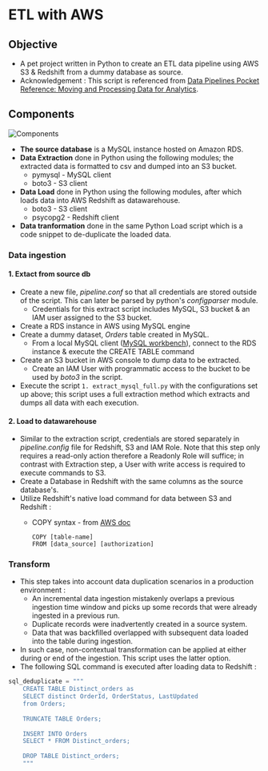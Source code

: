 # ETL with AWS

## Objective

* A pet project written in Python to create an ETL data pipeline using AWS S3 & Redshift from a dummy database as source.
* Acknowledgement : This script is referenced from [Data Pipelines Pocket Reference: Moving and Processing Data for Analytics](https://www.amazon.com/Data-Pipelines-Pocket-Reference-Processing/dp/1492087831).

## Components

![Components](https://i.imgur.com/mgHHQPt.png)

<!-- explain the architecture -->
* **The source database** is a MySQL instance hosted on Amazon RDS.
* **Data Extraction** done in Python using the following modules; the extracted data is formatted to csv and dumped into an S3 bucket.
  * pymysql - MySQL client
  * boto3 - S3 client
* **Data Load** done in Python using the following modules, after which loads data into AWS Redshift as datawarehouse.
  * boto3 - S3 client
  * psycopg2 - Redshift client
* **Data tranformation** done in the same Python Load script which is a code snippet to de-duplicate the loaded data.

<!-- explain in details -->
### Data ingestion

#### 1. Extact from source db

* Create a new file, *pipeline.conf* so that all credentials are stored outside of the script. This can later be parsed by python's *configparser* module.
  * Credentials for this extract script includes MySQL, S3 bucket & an IAM user assigned to the S3 bucket.
* Create a RDS instance in AWS using MySQL engine
* Create a dummy dataset, *Orders* table created in MySQL.
  * From a local MySQL client ([MySQL workbench](https://www.mysql.com/products/workbench/)), connect to the RDS instance & execute the CREATE TABLE command
* Create an S3 bucket in AWS console to dump data to be extracted.
  * Create an IAM User with programmatic access to the bucket to be used by *boto3* in the script.
* Execute the script `1. extract_mysql_full.py` with the configurations set up above; this script uses a full extraction method which extracts and dumps all data with each execution.

#### 2. Load to datawarehouse

* Similar to the extraction script, credentials are stored separately in *pipeline.config* file for Redshift, S3 and IAM Role. Note that this step only requires a read-only action therefore a Readonly Role will suffice; in contrast with Extraction step, a User with write access is required to execute commands to S3.
* Create a Database in Redshift with the same columns as the source database's.
* Utilize Redshift's native load command for data between S3 and Redshift :
  * COPY syntax - from [AWS doc](https://docs.aws.amazon.com/redshift/latest/dg/r_COPY.html)

    ```code
    COPY [table-name] 
    FROM [data_source] [authorization]
    ```

### Transform

* This step takes into account data duplication scenarios in a production environment :
  * An  incremental  data  ingestion  mistakenly  overlaps  a  previous  ingestion  time  window  and  picks  up  some  records that were already ingested in a previous run.
  * Duplicate  records  were  inadvertently created  in  a  source system.
  * Data  that  was  backfilled  overlapped  with  subsequent  data loaded into the table during ingestion.
* In such case, non-contextual transformation can be applied at either during or end of the ingestion. This script uses the latter option.
* The following SQL command is executed after loading data to Redshift :

```python
sql_deduplicate = """
    CREATE TABLE Distinct_orders as
    SELECT distinct OrderId, OrderStatus, LastUpdated
    from Orders;
    
    TRUNCATE TABLE Orders;
    
    INSERT INTO Orders
    SELECT * FROM Distinct_orders;
    
    DROP TABLE Distinct_orders;
    """
```
